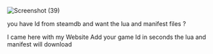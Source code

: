 
![Screenshot (39)](https://github.com/user-attachments/assets/a805a965-936c-4143-b2bc-f8a2010c7cb4)

you have Id from steamdb and want the lua and manifest files ?

I came here with my Website Add your game Id in seconds the lua and manifest will download 
